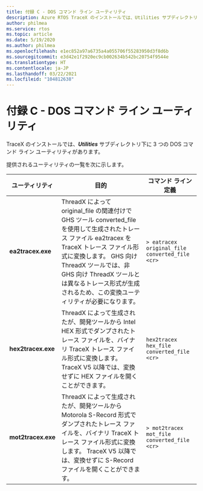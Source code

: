 ```yaml
---
title: 付録 C - DOS コマンド ライン ユーティリティ
description: Azure RTOS TraceX のインストールでは、Utilities サブディレクトリ下に 3 つの DOS コマンド ライン ユーティリティがあります。
author: philmea
ms.service: rtos
ms.topic: article
ms.date: 5/19/2020
ms.author: philmea
ms.openlocfilehash: e1ec852a97a6735a4a055706f55283950d3f8d6b
ms.sourcegitcommit: e3d42e1f2920ec9cb002634b542bc20754f9544e
ms.translationtype: HT
ms.contentlocale: ja-JP
ms.lasthandoff: 03/22/2021
ms.locfileid: "104812638"
---
```

# <a name="appendix-c---dos-command-line-utilities"></a>付録 C - DOS コマンド ライン ユーティリティ

TraceX のインストールでは、***Utilities*** サブディレクトリ下に 3 つの DOS コマンド ライン ユーティリティがあります。

提供されるユーティリティの一覧を次に示します。

| **ユーティリティ**                              | **目的**                               | **コマンド ライン定義** |
| -------------------------------- | ----------------------------------------- | ---------------------------- |
| **ea2tracex.exe**                | ThreadX によって original_file の関連付けで GHS ツール converted_file を使用して生成されたトレース ファイル ea2tracex を TraceX トレース ファイル形式に変換します。 GHS 向け ThreadX ツールでは、非 GHS 向け ThreadX ツールとは異なるトレース形式が生成されるため、この変換ユーティリティが必要になります。 | ``` > eatracex original_file converted_file <cr> ``` | 
**hex2tracex.exe** | ThreadX によって生成されたが、開発ツールから Intel HEX 形式でダンプされたトレース ファイルを、バイナリ TraceX トレース ファイル形式に変換します。 TraceX V5 以降では、変換せずに HEX ファイルを開くことができます。 | ``` hex2tracex hex_file converted_file <cr> ``` | 
**mot2tracex.exe** | ThreadX によって生成されたが、開発ツールから Motorola S-Record 形式でダンプされたトレース ファイルを、バイナリ TraceX トレース ファイル形式に変換します。 TraceX V5 以降では、変換せずに S-Record ファイルを開くことができます。 | ``` > mot2tracex mot_file converted_file <cr> ```|